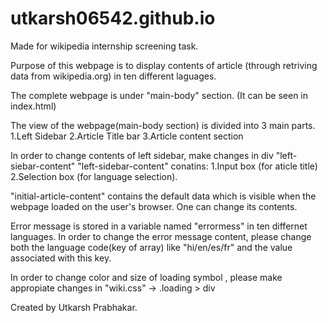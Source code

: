 # utkarsh06542.github.io
Made for wikipedia internship screening task.

Purpose of this webpage is to display contents of article (through retriving data from wikipedia.org) in ten different laguages.

The complete webpage is under "main-body" section. (It can be seen in index.html)

The view of the webpage(main-body section) is divided into 3 main parts.
1.Left Sidebar  2.Article Title bar   3.Article content section

In order to change contents of left sidebar, make changes in div "left-siebar-content"
"left-sidebar-content" conatins: 1.Input box (for aticle title) 2.Selection box (for language selection).

"initial-article-content" contains the default data which is visible when the webpage loaded on the user's browser. One can change its contents.

Error message is stored in a variable named "errormess" in ten differnet languages. In order to change the error message content, please change both the language code(key of array) like "hi/en/es/fr" and the value associated with this key.

In order to change color and size of loading symbol , please make appropiate changes in "wiki.css" -> .loading > div

Created by Utkarsh Prabhakar.
